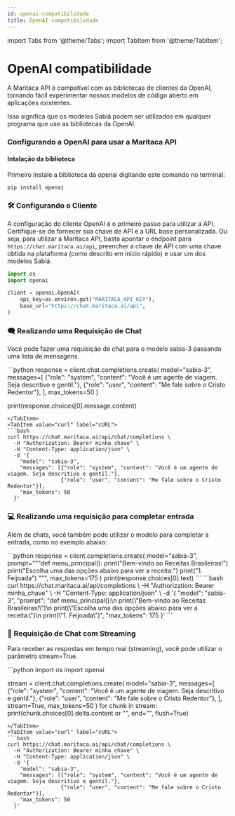 ```yaml
---
id: openai-compatibilidade
title: OpenAI compatibilidade
---
```


import Tabs from '@theme/Tabs';
import TabItem from '@theme/TabItem';

# OpenAI compatibilidade


A Maritaca API é compatível com as bibliotecas de clientes da OpenAI, tornando fácil experimentar nossos modelos de código aberto em aplicações existentes.

Isso significa que os modelos Sabiá podem ser utilizados em qualquer programa que use as bibliotecas da OpenAI.

### **Configurando a OpenAI para usar a Maritaca API**

#### Intalação da biblioteca

Primeiro instale a biblioteca da openai digitando este comando no terminal: 

```bash
pip install openai
```

### 🛠️ Configurando o Cliente
A configuração do cliente OpenAI é o primeiro passo para utilizar a API. Certifique-se de fornecer sua chave de API e a URL base personalizada. Ou seja, para utilizar a Maritaca API, basta apontar o endpoint para `https://chat.maritaca.ai/api`, preencher a chave de API com uma chave obtida na plataforma (como descrito em início rápido) e usar um dos modelos Sabiá.
```python
import os
import openai

client = openai.OpenAI(
    api_key=os.environ.get("MARITACA_API_KEY"),
    base_url="https://chat.maritaca.ai/api",
)
```


### 🗨️ Realizando uma Requisição de Chat

Você pode fazer uma requisição de chat para o modelo sabia-3 passando uma lista de mensagens.

<Tabs>
<TabItem value="python" label="Python" default>
```python
response = client.chat.completions.create(
  model="sabia-3",
  messages=[
    {"role": "system", "content": "Você é um agente de viagem. Seja descritivo e gentil."},
    {"role": "user", "content": "Me fale sobre o Cristo Redentor"},
  ],
  max_tokens=50
)

print(response.choices[0].message.content)
```
</TabItem>
<TabItem value="curl" label="cURL">
```bash
curl https://chat.maritaca.ai/api/chat/completions \
  -H "Authorization: Bearer minha_chave" \
  -H "Content-Type: application/json" \
  -d '{
    "model": "sabia-3",
    "messages": [{"role": "system", "content": "Você é um agente de viagem. Seja descritivo e gentil."},
                 {"role": "user", "content": "Me fale sobre o Cristo Redentor"}],
    "max_tokens": 50
  }'
```
</TabItem>
</Tabs>

### 💻 Realizando uma requisição para completar entrada
Além de chats, você também pode utilizar o modelo para completar a entrada, como no exemplo abaixo:

<Tabs>
<TabItem value="python" label="Python" default>
```python
response = client.completions.create(
  model="sabia-3",
  prompt="""def menu_principal():
  print("Bem-vindo ao Receitas Brasileiras!")
  print("Escolha uma das opções abaixo para ver a receita:")
  print("1. Feijoada") """,
  max_tokens=175
)
print(response.choices[0].text)
```
</TabItem>
<TabItem value="curl" label="cURL">
```bash
curl https://chat.maritaca.ai/api/completions \
  -H "Authorization: Bearer minha_chave" \
  -H "Content-Type: application/json" \
  -d '{
    "model": "sabia-3",
    "prompt": "def menu_principal():\n  print(\"Bem-vindo ao Receitas Brasileiras!\")\n  print(\"Escolha uma das opções abaixo para ver a receita:\")\n  print(\"1. Feijoada\")",
    "max_tokens": 175
  }'
```
</TabItem>
</Tabs>

### 🔄 Requisição de Chat com Streaming

Para receber as respostas em tempo real (streaming), você pode utilizar o parâmetro stream=True.

<Tabs>
<TabItem value="python" label="Python" default>
```python
import os
import openai

stream = client.chat.completions.create(
  model="sabia-3",
  messages=[
    {"role": "system", "content": "Você é um agente de viagem. Seja descritivo e gentil."},
    {"role": "user", "content": "Me fale sobre o Cristo Redentor"},
  ],
  stream=True,
  max_tokens=50
)
for chunk in stream:
  print(chunk.choices[0].delta.content or "", end="", flush=True)
```
</TabItem>
<TabItem value="curl" label="cURL">
```bash
curl https://chat.maritaca.ai/api/chat/completions \
  -H "Authorization: Bearer minha_chave" \
  -H "Content-Type: application/json" \
  -d '{
    "model": "sabia-3",
    "messages": [{"role": "system", "content": "Você é um agente de viagem. Seja descritivo e gentil."},
                 {"role": "user", "content": "Me fale sobre o Cristo Redentor"}],
    "max_tokens": 50
  }'
```
</TabItem>
</Tabs>

